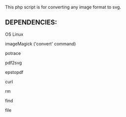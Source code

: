 This php script is for converting any image format to svg.

DEPENDENCIES:
------------------------------------
OS Linux

imageMagick ('convert' command)

potrace

pdf2svg

epstopdf

curl

rm

find

file


